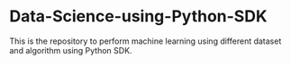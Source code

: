# Data-Science-using-Python-SDK
This is the repository to perform machine learning using different dataset and algorithm using Python SDK. 
